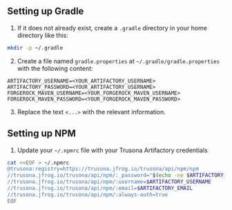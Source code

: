 ## Setting up Gradle

1. If it does not already exist, create a `.gradle` directory in your home directory like this:

```bash
mkdir -p ~/.gradle
```

2. Create a file named `gradle.properties` at `~/.gradle/gradle.properties` with the following content:

```text
ARTIFACTORY_USERNAME=<YOUR_ARTIFACTORY_USERNAME>
ARTIFACTORY_PASSWORD=<YOUR_ARTIFACTORY_USERNAME>
FORGEROCK_MAVEN_USERNAME=<YOUR_FORGEROCK_MAVEN_USERNAME>
FORGEROCK_MAVEN_PASSWORD=<YOUR_FORGEROCK_MAVEN_PASSWORD>
```

3. Replace the text `<...>` with the relevant information.


## Setting up NPM

1. Update your `~/.npmrc` file with your Trusona Artifactory credentials

```bash
cat <<EOF > ~/.npmrc
@trusona:registry=https://trusona.jfrog.io/trusona/api/npm/npm
//trusona.jfrog.io/trusona/api/npm/:_password="$(echo -ne $ARTIFACTORY_PASSWORD | base64 -w 0)"
//trusona.jfrog.io/trusona/api/npm/:username=$ARTIFACTORY_USERNAME
//trusona.jfrog.io/trusona/api/npm/:email=$ARTIFACTORY_EMAIL
//trusona.jfrog.io/trusona/api/npm/:always-auth=true
EOF
```
